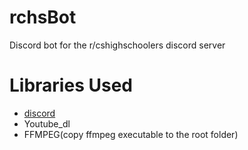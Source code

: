 # rchsBot
Discord bot for the r/cshighschoolers discord server

# Libraries Used
- [discord](https://www.github.com/discord/discord)
- Youtube_dl
- FFMPEG(copy ffmpeg executable to the root folder)